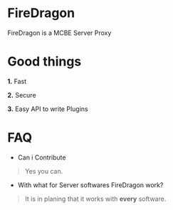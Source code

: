 # FireDragon
FireDragon is a MCBE Server Proxy

# Good things
**1.** Fast

**2.** Secure

**3.** Easy API to write Plugins

# FAQ
- Can i Contribute
> Yes you can.

- With what for Server softwares FireDragon work?
> It is in planing that it works with **every** software.
